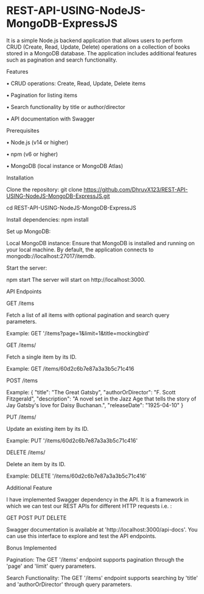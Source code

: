 # REST-API-USING-NodeJS-MongoDB-ExpressJS
It is a simple Node.js backend application that allows users to perform CRUD (Create, Read, Update, Delete) operations on a collection of books stored in a MongoDB database. The application includes additional features such as pagination and search functionality.

Features

• CRUD operations: Create, Read, Update, Delete items

• Pagination for listing items

• Search functionality by title or author/director

• API documentation with Swagger

Prerequisites

• Node.js (v14 or higher)

• npm (v6 or higher)

• MongoDB (local instance or MongoDB Atlas)

Installation

Clone the repository:
git clone https://github.com/DhruvX123/REST-API-USING-NodeJS-MongoDB-ExpressJS.git

cd REST-API-USING-NodeJS-MongoDB-ExpressJS

Install dependencies:
npm install

Set up MongoDB:

Local MongoDB instance:
Ensure that MongoDB is installed and running on your local machine. By default, the application connects to mongodb://localhost:27017/itemdb.

Start the server:

npm start
The server will start on http://localhost:3000.

API Endpoints

GET /items

Fetch a list of all items with optional pagination and search query parameters.

Example: GET '/items?page=1&limit=1&title=mockingbird'

GET /items/

Fetch a single item by its ID.

Example: GET /items/60d2c6b7e87a3a3b5c71c416

POST /items

Example: 
{
  "title": "The Great Gatsby",
  "authorOrDirector": "F. Scott Fitzgerald",
  "description": "A novel set in the Jazz Age that tells the story of Jay Gatsby's love for Daisy Buchanan.",
  "releaseDate": "1925-04-10"
}

PUT /items/

Update an existing item by its ID.

Example: PUT '/items/60d2c6b7e87a3a3b5c71c416'

DELETE /items/

Delete an item by its ID.

Example: DELETE '/items/60d2c6b7e87a3a3b5c71c416'

Additional Feature

I have implemented Swagger dependency in the API. It is a framework in which we can test our REST APIs for different HTTP requests i.e. :

GET
POST
PUT
DELETE

Swagger documentation is available at 'http://localhost:3000/api-docs'. You can use this interface to explore and test the API endpoints.

Bonus Implemented

Pagination: The GET '/items' endpoint supports pagination through the 'page' and 'limit' query parameters.

Search Functionality: The GET '/items' endpoint supports searching by 'title' and 'authorOrDirector' through query parameters.
